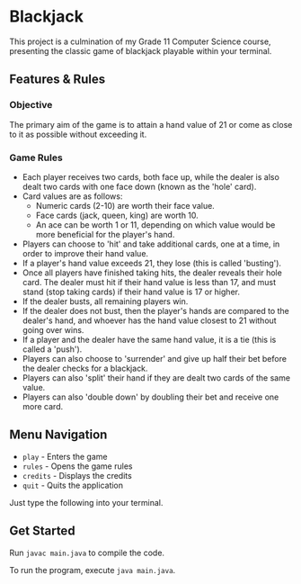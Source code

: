 # Blackjack

This project is a culmination of my Grade 11 Computer Science course, presenting the classic game of blackjack playable within your terminal.

## Features & Rules

### Objective
The primary aim of the game is to attain a hand value of 21 or come as close to it as possible without exceeding it.

### Game Rules
- Each player receives two cards, both face up, while the dealer is also dealt two cards with one face down (known as the 'hole' card).
- Card values are as follows: 
  - Numeric cards (2-10) are worth their face value.
  - Face cards (jack, queen, king) are worth 10.
  - An ace can be worth 1 or 11, depending on which value would be more beneficial for the player's hand.
- Players can choose to 'hit' and take additional cards, one at a time, in order to improve their hand value.
- If a player's hand value exceeds 21, they lose (this is called 'busting').
- Once all players have finished taking hits, the dealer reveals their hole card. The dealer must hit if their hand value is less than 17, and must stand (stop taking cards) if their hand value is 17 or higher.
- If the dealer busts, all remaining players win.
- If the dealer does not bust, then the player's hands are compared to the dealer's hand, and whoever has the hand value closest to 21 without going over wins.
- If a player and the dealer have the same hand value, it is a tie (this is called a 'push').
- Players can also choose to 'surrender' and give up half their bet before the dealer checks for a blackjack.
- Players can also 'split' their hand if they are dealt two cards of the same value.
- Players can also 'double down' by doubling their bet and receive one more card.

## Menu Navigation

- `play` - Enters the game
- `rules` - Opens the game rules
- `credits` - Displays the credits
- `quit` - Quits the application

Just type the following into your terminal.

## Get Started

Run `javac main.java` to compile the code.

To run the program, execute `java main.java`.
